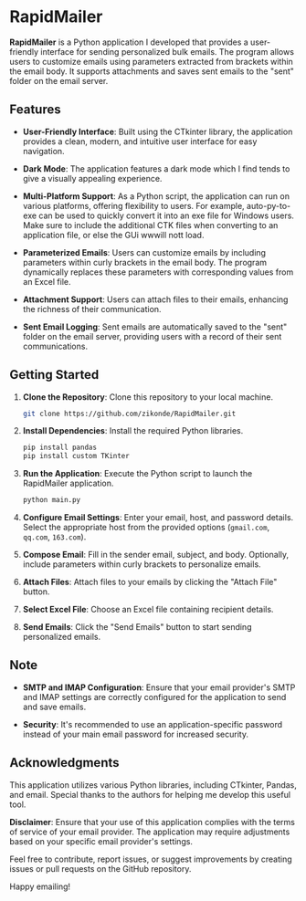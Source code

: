 # RapidMailer

**RapidMailer** is a Python application I developed that provides a user-friendly interface for sending personalized bulk emails. The program allows users to customize emails using parameters extracted from brackets within the email body. It supports attachments and saves sent emails to the "sent" folder on the email server.

## Features

- **User-Friendly Interface**: Built using the CTkinter library, the application provides a clean, modern, and intuitive user interface for easy navigation.

- **Dark Mode**: The application features a dark mode which I find tends to give a visually appealing experience.

- **Multi-Platform Support**: As a Python script, the application can run on various platforms, offering flexibility to users. For example, auto-py-to-exe can be used to quickly convert it into an exe file for Windows users. Make sure to include the additional CTK files when converting to an application file, or else the GUi wwwill nott load.

- **Parameterized Emails**: Users can customize emails by including parameters within curly brackets in the email body. The program dynamically replaces these parameters with corresponding values from an Excel file.

- **Attachment Support**: Users can attach files to their emails, enhancing the richness of their communication.

- **Sent Email Logging**: Sent emails are automatically saved to the "sent" folder on the email server, providing users with a record of their sent communications.

## Getting Started

1. **Clone the Repository**: Clone this repository to your local machine.

   ```bash
   git clone https://github.com/zikonde/RapidMailer.git
   ```

2. **Install Dependencies**: Install the required Python libraries.

   ```bash
   pip install pandas
   pip install custom TKinter
   ```

3. **Run the Application**: Execute the Python script to launch the RapidMailer application.

   ```bash
   python main.py
   ```

4. **Configure Email Settings**: Enter your email, host, and password details. Select the appropriate host from the provided options (`gmail.com`, `qq.com`, `163.com`).

5. **Compose Email**: Fill in the sender email, subject, and body. Optionally, include parameters within curly brackets to personalize emails.

6. **Attach Files**: Attach files to your emails by clicking the "Attach File" button.

7. **Select Excel File**: Choose an Excel file containing recipient details.

8. **Send Emails**: Click the "Send Emails" button to start sending personalized emails.

## Note

- **SMTP and IMAP Configuration**: Ensure that your email provider's SMTP and IMAP settings are correctly configured for the application to send and save emails.

- **Security**: It's recommended to use an application-specific password instead of your main email password for increased security.

## Acknowledgments

This application utilizes various Python libraries, including CTkinter, Pandas, and email. Special thanks to the authors for helping me develop this useful tool.

**Disclaimer**: Ensure that your use of this application complies with the terms of service of your email provider. The application may require adjustments based on your specific email provider's settings.

Feel free to contribute, report issues, or suggest improvements by creating issues or pull requests on the GitHub repository.

Happy emailing! 
